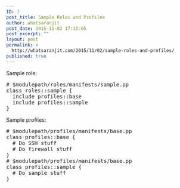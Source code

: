 ```yaml
---
ID: 7
post_title: Sample Roles and Profiles
author: whatsaranjit
post_date: 2015-11-02 17:15:05
post_excerpt: ""
layout: post
permalink: >
  http://whatsaranjit.com/2015/11/02/sample-roles-and-profiles/
published: true
---
```

Sample role:
<pre lang='puppet'># $modulepath/roles/manifests/sample.pp
class roles::sample {
  include profiles::base
  include profiles::sample
}</pre>

Sample profiles:
<pre lang='puppet'># $modulepath/profiles/manifests/base.pp
class profiles::base {
  # Do SSH stuff
  # Do firewall stuff
}
# $modulepath/profiles/manifests/base.pp
class profiles::sample {
  # Do sample stuff
}</pre>